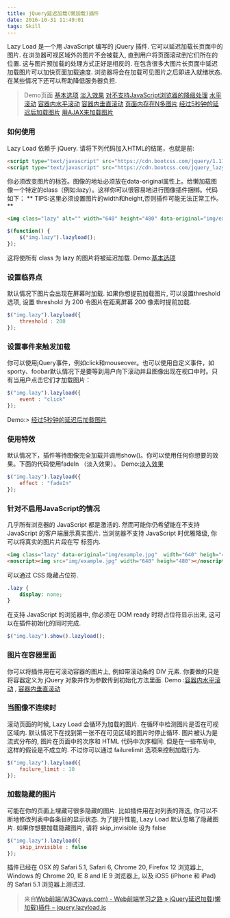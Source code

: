 ```yaml
---
title: jQuery延迟加载(懒加载)插件
date: 2016-10-31 11:49:01
tags: Skill
---
```

Lazy Load 是一个用 JavaScript 编写的 jQuery 插件. 它可以延迟加载长页面中的图片. 在浏览器可视区域外的图片不会被载入, 直到用户将页面滚动到它们所在的位置. 这与图片预加载的处理方式正好是相反的.
在包含很多大图片长页面中延迟加载图片可以加快页面加载速度. 浏览器将会在加载可见图片之后即进入就绪状态. 在某些情况下还可以帮助降低服务器负担.
> Demo页面
> [基本选项](http://www.w3cways.com/demo/LazyLoad/enabled.html)
> [淡入效果](http://www.w3cways.com/demo/LazyLoad/enabled_fadein.html)
> [对不支持JavaScript浏览器的降级处理](http://www.w3cways.com/demo/LazyLoad/enabled_noscript.html)
> [水平滚动](http://www.w3cways.com/demo/LazyLoad/enabled_wide.html)
> [容器内水平滚动](http://www.w3cways.com/demo/LazyLoad/enabled_wide_container.html)
> [容器内垂直滚动](http://www.w3cways.com/demo/LazyLoad/enabled_container.html)
> [页面内存在N多图片](http://www.w3cways.com/demo/LazyLoad/enabled_gazillion.html)
> [经过5秒钟的延迟后加载图片](http://www.w3cways.com/demo/LazyLoad/enabled_timeout.html)
> [用AJAX来加载图片](http://www.w3cways.com/demo/LazyLoad/enabled_ajax.html)

### 如何使用
Lazy Load 依赖于 jQuery. 请将下列代码加入HTML的结尾，也就是</body>前:
```html
<script type="text/javascript" src="https://cdn.bootcss.com/jquery/1.11.0-beta3/jquery.min.js"></script>
<script type="text/javascript" src="https://cdn.bootcss.com/jquery_lazyload/1.9.7/jquery.lazyload.min.js"></script>
```

你必须改变图片的标签。图像的地址必须放在data-original属性上。给懒加载图像一个特定的class（例如:lazy）。这样你可以很容易地进行图像插件捆绑。代码如下：
** TIPS:这里必须设置图片的width和height,否则插件可能无法正常工作。 **

```html
<img class="lazy" alt="" width="640" height="480" data-original="img/example.jpg" />
```
```js
$(function() {
    $("img.lazy").lazyload();
});
```

这将使所有 class 为 lazy 的图片将被延迟加载.
Demo:[基本选项](http://www.w3cways.com/demo/LazyLoad/enabled.html)

### 设置临界点
默认情况下图片会出现在屏幕时加载. 如果你想提前加载图片, 可以设置threshold 选项, 设置 threshold 为 200 令图片在距离屏幕 200 像素时提前加载.
```js
$("img.lazy").lazyload({
    threshold : 200
});
```

### 设置事件来触发加载
你可以使用jQuery事件，例如click和mouseover。也可以使用自定义事件，如sporty、foobar默认情况下是要等到用户向下滚动并且图像出现在视口中时。只有当用户点击它们才加载图片：
```js
$("img.lazy").lazyload({
    event : "click"
});
```

Demo:> [经过5秒钟的延迟后加载图片](http://www.w3cways.com/demo/LazyLoad/enabled_timeout.html)

### 使用特效   
默认情况下，插件等待图像完全加载并调用show()。你可以使用任何你想要的效果。下面的代码使用fadeIn （淡入效果）。
Demo:[淡入效果](http://www.w3cways.com/demo/LazyLoad/enabled_fadein.html)
```js
$("img.lazy").lazyload({
    effect : "fadeIn"
});
```

### 针对不启用JavaScript的情况
几乎所有浏览器的 JavaScript 都是激活的. 然而可能你仍希望能在不支持 JavaScript 的客户端展示真实图片. 当浏览器不支持 JavaScript 时优雅降级, 你可以将真实的图片片段在写 <noscript> 标签内.
```html
<img class="lazy" data-original="img/example.jpg"  width="640" heigh="480">
<noscript><img src="img/example.jpg" width="640" heigh="480"></noscript>
```
可以通过 CSS 隐藏占位符.
```css
.lazy {
    display: none;
}
```
在支持 JavaScript 的浏览器中, 你必须在 DOM ready 时将占位符显示出来, 这可以在插件初始化的同时完成.
```js
$("img.lazy").show().lazyload();
```

### 图片在容器里面
你可以将插件用在可滚动容器的图片上, 例如带滚动条的 DIV 元素. 你要做的只是将容器定义为 jQuery 对象并作为参数传到初始化方法里面.
Demo :[容器内水平滚动](http://www.w3cways.com/demo/LazyLoad/enabled_wide_container.html) , [容器内垂直滚动](http://www.w3cways.com/demo/LazyLoad/enabled_container.html)

### 当图像不连续时
滚动页面的时候, Lazy Load 会循环为加载的图片. 在循环中检测图片是否在可视区域内. 默认情况下在找到第一张不在可见区域的图片时停止循环. 图片被认为是流式分布的, 图片在页面中的次序和 HTML 代码中次序相同. 但是在一些布局中, 这样的假设是不成立的. 不过你可以通过 failurelimit 选项来控制加载行为.
```js
$("img.lazy").lazyload({
    failure_limit : 10
});
```

### 加载隐藏的图片
可能在你的页面上埋藏可很多隐藏的图片. 比如插件用在对列表的筛选, 你可以不断地修改列表中各条目的显示状态. 为了提升性能, Lazy Load 默认忽略了隐藏图片. 如果你想要加载隐藏图片, 请将 skip_invisible 设为 false
```js
$("img.lazy").lazyload({ 
    skip_invisible : false
});
```
插件已经在 OSX 的 Safari 5.1, Safari 6, Chrome 20, Firefox 12 浏览器上, Windows 的 Chrome 20, IE 8 and IE 9 浏览器上, 以及 iOS5 (iPhone 和 iPad) 的 Safari 5.1 浏览器上测试过.
> 来自[Web前端(W3Cways.com) - Web前端学习之路 » jQuery延迟加载(懒加载)插件 – jquery.lazyload.js](http://www.w3cways.com/1765.html)